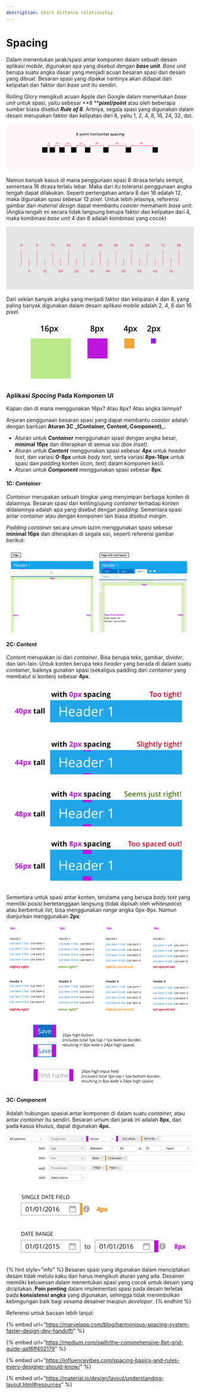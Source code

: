 ```yaml
---
description: Short distance relationship
---
```


# Spacing

Dalam menentukan jarak/spasi antar komponen dalam sebuah desain aplikasi _mobile_, digunakan apa yang disebut dengan _**base unit**_. _Base unit_ berupa suatu angka dasar yang menjadi acuan besaran spasi dari desain yang dibuat. Besaran spasi yang dipakai nantinya akan didapat dari kelipatan dan faktor dari _base unit_ itu sendiri.&#x20;

Rolling Glory mengikuti acuan Apple dan Google dalam menentukan _base unit_ untuk spasi, yaitu sebesar **8 **_**pixel/point**_ atau oleh beberapa sumber biasa disebut _**Rule of 8**_. Artinya, segala spasi yang digunakan dalam desain merupakan faktor dan kelipatan dari 8, yaitu 1, 2, 4, 8, 16, 24, 32, dst.

![Rule of 8](<../../../.gitbook/assets/image (34) (1).png>)

Namun banyak kasus di mana penggunaan spasi 8 dirasa terlalu sempit, sementara 16 dirasa terlalu lebar. Maka dari itu toleransi penggunaan angka tengah dapat dilakukan. Seperti pertengahan antara 8 dan 16 adalah 12, maka digunakan spasi sebesar 12 _pixel_. Untuk lebih jelasnya, referensi gambar dari _material design_ dapat membantu _coaster_ memahami _base unit_. (Angka tengah ini secara tidak langsung berupa faktor dan kelipatan dari 4, maka kombinasi _base unit_ 4 dan 8 adalah kombinasi yang cocok)

![Base unit 4 dan 8 dp pada Material Design](<../../../.gitbook/assets/image (32).png>)

Dari sekian banyak angka yang menjadi faktor dan kelipatan 4 dan 8, yang paling banyak digunakan dalam desain aplikasi _mobile_ adalah 2, 4, 8 dan 16 _pixel_.

![Most used spatial system in mobile app UI design](<../../../.gitbook/assets/image (31).png>)

### Aplikasi _Spacing_ Pada Komponen UI

Kapan dan di mana menggunakan 16px? Atau 8px? Atau angka lainnya?&#x20;

Anjuran penggunaan besaran spasi yang dapat membantu _coaster_ adalah dengan bantuan **Aturan 3C **_**(Container, Content, Component)**_**.**

* Aturan untuk _**Container**_ menggunakan spasi dengan angka besar, **minimal 16px** dan diterapkan di semua sisi _(box inset)_.
* Aturan untuk _**Content**_ menggunakan spasi sebesar **4px** untuk _header text_, dan variasi **0-8px** untuk _body text_, serta variasi **8px-16px** untuk spasi dan _padding_ konten (_icon, text_) dalam komponen kecil.
* Aturan untuk _**Component**_ menggunakan spasi sebesar **8px**.

#### 1C: _Container_

_Container_ merupakan sebuah bingkai yang menyimpan berbagai konten di dalamnya. Besaran spasi dari keliling/ujung _container_ terhadap konten didalamnya adalah apa yang disebut dengan _padding_. Sementara spasi antar _container_ atau dengan komponen lain biasa disebut _margin_.

_Padding_ _container_ secara umum lazim menggunakan spasi sebesar **minimal 16px** dan diterapkan di segala sisi, seperti referensi gambar berikut:

![16px padding for containers](<../../../.gitbook/assets/image (6) (1).png>)

#### 2C: _Content_

_Content_ merupakan isi dari _container_. Bisa berupa teks, gambar, _divider_, dan lain-lain. Untuk konten berupa teks _header_ yang berada di dalam suatu _container_, baiknya gunakan spasi (sekaligus padding dari _container_ yang membalut si konten) sebesar **4px**.

![Spasi konten header terhadap container](<../../../.gitbook/assets/image (14).png>)

Sementara untuk spasi antar konten, terutama yang berupa _body text_ yang memiliki posisi bertetanggaan langsung (tidak dipisah oleh _whitespace_) atau berbentuk _list_, bisa menggunakan _range_ angka 0px-8px. Namun dianjurkan menggunakan **2px**.

![Spasi body text](<../../../.gitbook/assets/image (15).png>)

![Padding konten dalam komponen lepas yang berukuran kecil (seperti button)](<../../../.gitbook/assets/image (9).png>)

#### 3C: _Component_

Adalah hubungan spasial antar komponen di dalam suatu _container,_ atau antar _container_ itu sendiri. Besaran umum dari jarak ini adalah **8px**, dan pada kasus khusus, dapat digunakan **4px.**

![Spasi antar komponen. Ungu: 8px, oranye: 4px](<../../../.gitbook/assets/image (39).png>)

![Spasi antar komponen](<../../../.gitbook/assets/image (30).png>)

{% hint style="info" %}
Besaran spasi yang digunakan dalam menciptakan desain tidak melulu kaku dan harus mengikuti aturan yang ada. Desainer memiliki keluwesan dalam menentukan spasi yang cocok untuk desain yang diciptakan. **Poin penting** dalam implementasi spasi pada desain terletak pada **konsistensi angka** yang digunakan, sehingga tidak menimbulkan kebingungan baik bagi sesama desainer maupun _developer_.
{% endhint %}





Referensi untuk bacaan lebih lanjut:

{% embed url="https://marvelapp.com/blog/harmonious-spacing-system-faster-design-dev-handoff/" %}

{% embed url="https://medium.com/swlh/the-comprehensive-8pt-grid-guide-aa16ff402179" %}

{% embed url="https://influencevibes.com/spacing-basics-and-rules-every-designer-should-know/" %}

{% embed url="https://material.io/design/layout/understanding-layout.html#resources" %}
